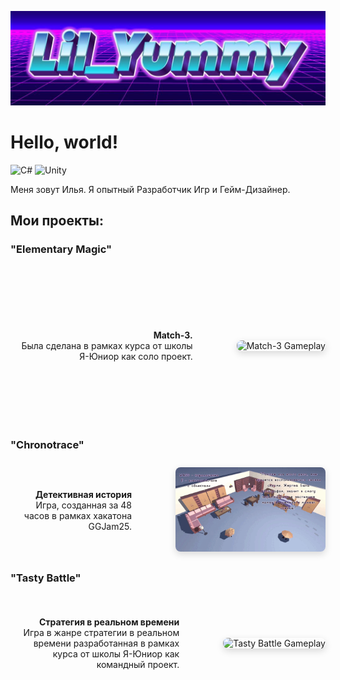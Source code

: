![Header](https://github.com/lilYummy228/lilYummy228/raw/main/Assets/Title.jpg)

<h1> Hello, world! </h1>
<img src="https://cdn.jsdelivr.net/gh/devicons/devicon/icons/csharp/csharp-original.svg" width="50" alt="C#">
<img src="https://cdn.jsdelivr.net/gh/devicons/devicon/icons/unity/unity-original.svg" width="50" alt="Unity">

<p> 
	Меня зовут Илья. Я опытный Разработчик Игр и Гейм-Дизайнер.
</p>

<h2> Мои проекты: </h2>

<h3>"Elementary Magic"</h3>
<div style="display: flex; flex-direction: row; align-items: center; gap: 40px; margin: 20px 0; min-height: 250px;">
<div style="flex: 1; padding-right: 30px; text-align: right;">

**Match-3.**  
Была сделана в рамках курса от школы Я-Юниор как соло проект.

</div>
<div style="flex-shrink: 0;">
  <img src="https://github.com/lilYummy228/lilYummy228/raw/main/Assets/ElementaryMagic.gif" 
       alt="Match-3 Gameplay" 
       style="width: 135px; height: 240px; border-radius: 8px; box-shadow: 0 4px 12px rgba(0,0,0,0.15);">
</div>
</div>

<h3>"Chronotrace"</h3>
<div style="display: flex; flex-direction: row; align-items: center; gap: 40px; margin: 20px 0; min-height: 150px;">
<div style="flex: 1; padding-right: 30px; text-align: right;">

**Детективная история**  
Игра, созданная за 48 часов в рамках хакатона GGJam25.

</div>
<div style="flex-shrink: 0;">
  <img src="https://github.com/lilYummy228/lilYummy228/raw/main/Assets/Chronotrace.gif" 
       alt="Chronotrace Gameplay" 
       style="width: 240px; height: 135px; border-radius: 8px; box-shadow: 0 4px 12px rgba(0,0,0,0.15);">
</div>
</div>

<h3>"Tasty Battle"</h3>
<div style="display: flex; flex-direction: row; align-items: center; gap: 40px; margin: 20px 0; min-height: 150px;">
<div style="flex: 1; padding-right: 30px; text-align: right;">

**Стратегия в реальном времени**  
Игра в жанре стратегии в реальном времени разработанная в рамках курса от школы Я-Юниор как командный проект.

</div>
<div style="flex-shrink: 0;">
  <img src="https://github.com/lilYummy228/lilYummy228/raw/main/Assets/TastyBattle.gif" 
       alt="Tasty Battle Gameplay" 
       style="width: 240px; height: 135px; border-radius: 8px; box-shadow: 0 4px 12px rgba(0,0,0,0.15);">
</div>
</div>